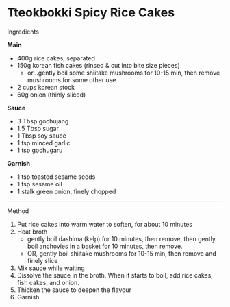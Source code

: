 # Tteokbokki Spicy Rice Cakes

Ingredients

**Main**

-   400g rice cakes, separated
-   150g korean fish cakes (rinsed & cut into bite size pieces)
    -   or...gently boil some shiitake mushrooms for 10-15 min, then remove
        mushrooms for some other use
-   2 cups korean stock
-   60g onion (thinly sliced)

**Sauce**

-   3 Tbsp gochujang
-   1.5 Tbsp sugar
-   1 Tbsp soy sauce
-   1 tsp minced garlic
-   1 tsp gochugaru

**Garnish**

-   1 tsp toasted sesame seeds
-   1 tsp sesame oil
-   1 stalk green onion, finely chopped

--------------------------------------------------------------------------------

Method

1.  Put rice cakes into warm water to soften, for about 10 minutes
2.  Heat broth
    -   gently boil dashima (kelp) for 10 minutes, then remove, then gently boil
        anchovies in a basket for 10 minutes, then remove.
    -   OR, gently boil shiitake mushrooms for 10-15 min, then remove and finely
        slice
3.  Mix sauce while waiting
4.  Dissolve the sauce in the broth. When it starts to boil, add rice cakes,
    fish cakes, and onion.
5.  Thicken the sauce to deepen the flavour
6.  Garnish
